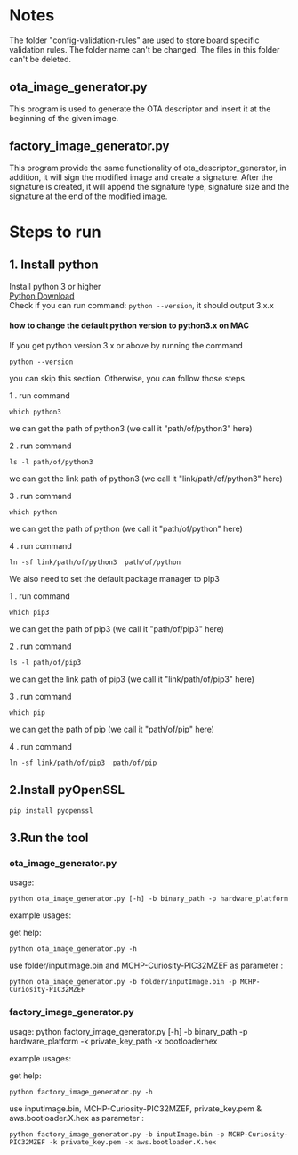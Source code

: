 # Notes
The folder "config-validation-rules" are used to store board specific validation rules.
The folder name can't be changed.
The files in this folder can't be deleted.

## ota_image_generator.py
This program is used to generate the OTA descriptor and insert it at the beginning of the given image.

## factory_image_generator.py
This program provide the same functionality of ota_descriptor_generator, in addition, it will sign the
modified image and create a signature. After the signature is created, it will append the signature type,
signature size and the signature at the end of the modified image. 


# Steps to run 
## 1. Install python 
Install python 3 or higher  
[Python Download](https://www.python.org/downloads/)  
Check if you can run command: `python --version`, it should output 3.x.x

#### how to change the default python version to python3.x on MAC

If you get python version 3.x or above by running the command

    python --version
    
you can skip this section. Otherwise, you can follow those steps.


1 . run command 

    which python3
 
   we can get the path of python3  (we call it "path/of/python3" here)
 
2 . run command
    
    ls -l path/of/python3
    
   we can get the link path of python3  (we call it "link/path/of/python3" here)


3 . run command 

    which python

   we can get the path of python  (we call it "path/of/python" here)


4 . run command
 
    ln -sf link/path/of/python3  path/of/python
 

We also need to set the default package manager to pip3 

1 . run command 

    which pip3
 
   we can get the path of pip3  (we call it "path/of/pip3" here)
   
2 . run command
    
    ls -l path/of/pip3
    
   we can get the link path of pip3  (we call it "link/path/of/pip3" here)

3 . run command 

    which pip

   we can get the path of pip  (we call it "path/of/pip" here)
   
4 . run command
 
    ln -sf link/path/of/pip3  path/of/pip



## 2.Install pyOpenSSL
    pip install pyopenssl

## 3.Run the tool
### ota_image_generator.py
usage: 
    
    python ota_image_generator.py [-h] -b binary_path -p hardware_platform

example usages:

get help:
    
    python ota_image_generator.py -h

use folder/inputImage.bin and MCHP-Curiosity-PIC32MZEF as parameter :
		
	python ota_image_generator.py -b folder/inputImage.bin -p MCHP-Curiosity-PIC32MZEF
	
	
### factory_image_generator.py
usage: python factory_image_generator.py [-h] -b binary_path -p hardware_platform -k private_key_path -x bootloaderhex

example usages:

get help:

	python factory_image_generator.py -h
		
use inputImage.bin, MCHP-Curiosity-PIC32MZEF, private_key.pem & aws.bootloader.X.hex as parameter :


    python factory_image_generator.py -b inputImage.bin -p MCHP-Curiosity-PIC32MZEF -k private_key.pem -x aws.bootloader.X.hex
